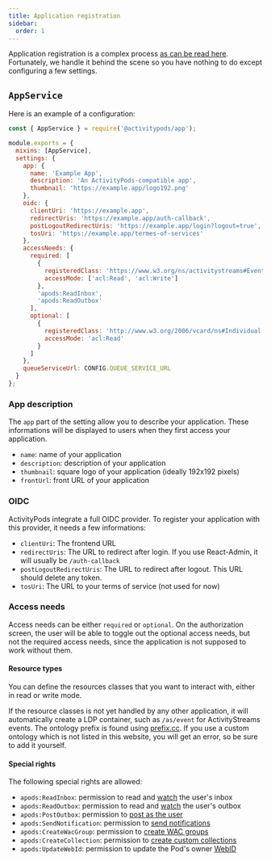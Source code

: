 ```yaml
---
title: Application registration
sidebar:
  order: 1
---
```


Application registration is a complex process [as can be read here](../../architecture/application-interoperability/). Fortunately, we handle it behind the scene so you have nothing to do except configuring a few settings.

## `AppService`

Here is an example of a configuration:

```js
const { AppService } = require('@activitypods/app');

module.exports = {
  mixins: [AppService],
  settings: {
    app: {
      name: 'Example App',
      description: 'An ActivityPods-compatible app',
      thumbnail: 'https://example.app/logo192.png'
    },
    oidc: {
      clientUri: 'https://example.app',
      redirectUris: 'https://example.app/auth-callback',
      postLogoutRedirectUris: 'https://example.app/login?logout=true',
      tosUri: 'https://example.app/termes-of-services'
    },
    accessNeeds: {
      required: [
        {
          registeredClass: 'https://www.w3.org/ns/activitystreams#Event',
          accessMode: ['acl:Read', 'acl:Write']
        },
        'apods:ReadInbox',
        'apods:ReadOutbox'
      ],
      optional: [
        {
          registeredClass: 'http://www.w3.org/2006/vcard/ns#Individual',
          accessMode: 'acl:Read'
        }
      ]
    },
    queueServiceUrl: CONFIG.QUEUE_SERVICE_URL
  }
};
```

### App description

The `app` part of the setting allow you to describe your application. These informations will be displayed to users when they first access your application.

- `name`: name of your application
- `description`: description of your application
- `thumbnail`: square logo of your application (ideally 192x192 pixels)
- `frontUrl`: front URL of your application

### OIDC

ActivityPods integrate a full OIDC provider. To register your application with this provider, it needs a few informations:

- `clientUri`: The frontend URL
- `redirectUris`: The URL to redirect after login. If you use React-Admin, it will usually be `/auth-callback`
- `postLogoutRedirectUris`: The URL to redirect after logout. This URL should delete any token.
- `tosUri`: The URL to your terms of service (not used for now)

### Access needs

Access needs can be either `required` or `optional`. On the authorization screen, the user will be able to toggle out the optional access needs, but not the required access needs, since the application is not supposed to work without them.

#### Resource types

You can define the resources classes that you want to interact with, either in read or write mode.

If the resource classes is not yet handled by any other application, it will automatically create a LDP container, such as `/as/event` for ActivityStreams events. The ontology prefix is found using [prefix.cc](https://prefix.cc/). If you use a custom ontology which is not listed in this website, you will get an error, so be sure to add it yourself.

#### Special rights

The following special rights are allowed:

- `apods:ReadInbox`: permission to read and [watch](../listening-to-inbox-and-outbox/) the user's inbox
- `apods:ReadOutbox`: permission to read and [watch](../listening-to-inbox-and-outbox/) the user's outbox
- `apods:PostOutbox`: permission to [post as the user](../posting-as-the-user/)
- `apods:SendNotification`: permission to [send notifications](../sending-notifications/)
- `apods:CreateWacGroup`: permission to [create WAC groups](../handling-permissions/#creating-wac-groups)
- `apods:CreateCollection`: permission to [create custom collections](../handling-collections/)
- `apods:UpdateWebId`: permission to update the Pod's owner [WebID](/architecture/identity/#webid)
